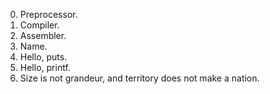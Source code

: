 0. Preprocessor.
1. Compiler. 
2. Assembler. 
3. Name. 
4. Hello, puts. 
5. Hello, printf. 
6. Size is not grandeur, and territory does not make a nation. 
